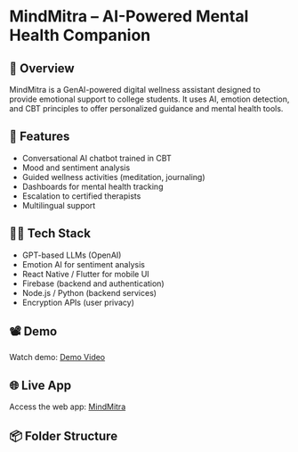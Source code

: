 # MindMitra – AI-Powered Mental Health Companion

## 🧠 Overview
MindMitra is a GenAI-powered digital wellness assistant designed to provide emotional support to college students. It uses AI, emotion detection, and CBT principles to offer personalized guidance and mental health tools.

## 🚀 Features
- Conversational AI chatbot trained in CBT
- Mood and sentiment analysis
- Guided wellness activities (meditation, journaling)
- Dashboards for mental health tracking
- Escalation to certified therapists
- Multilingual support

## 👨‍💻 Tech Stack
- GPT-based LLMs (OpenAI)
- Emotion AI for sentiment analysis
- React Native / Flutter for mobile UI
- Firebase (backend and authentication)
- Node.js / Python (backend services)
- Encryption APIs (user privacy)

## 📽️ Demo
Watch demo: [Demo Video](https://youtu.be/qHhuXCSiSkU)

## 🌐 Live App
Access the web app: [MindMitra](https://mindmitra.vercel.app)

## 📦 Folder Structure
